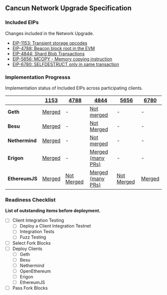## Cancun Network Upgrade Specification

### Included EIPs
Changes included in the Network Upgrade.

* [EIP-1153: Transient storage opcodes](https://eips.ethereum.org/EIPS/eip-1153)
* [EIP-4788: Beacon block root in the EVM ](https://eips.ethereum.org/EIPS/eip-4788)
* [EIP-4844: Shard Blob Transactions](https://eips.ethereum.org/EIPS/eip-4844)
* [EIP-5656: MCOPY - Memory copying instruction](https://eips.ethereum.org/EIPS/eip-5656)
* [EIP-6780: SELFDESTRUCT only in same transaction](https://eips.ethereum.org/EIPS/eip-6780)

### Implementation Progresss

Implementation status of Included EIPs across participating clients.

|                | [1153](https://eips.ethereum.org/EIPS/eip-1153) | [4788](https://eips.ethereum.org/EIPS/eip-4788) | [4844](https://eips.ethereum.org/EIPS/eip-4844) | [5656](https://eips.ethereum.org/EIPS/eip-5656) | [6780](https://eips.ethereum.org/EIPS/eip-6780) |
|----------------|-------------------------------------------------|-------------------------------------------------|-------------------------------------------------|-------------------------------------------------|-------------------------------------------------|
| **Geth**       | [Merged](https://github.com/ethereum/go-ethereum/pull/26003) | - | [Not merged](https://github.com/ethereum/go-ethereum/pull/26283) | - | - |
| **Besu**       | [Merged](https://github.com/hyperledger/besu/pull/4118) | - | [Not Merged](https://github.com/hyperledger/besu/tree/eip-4844-interop) | - | - |
| **Nethermind** | [Merged](https://github.com/NethermindEth/nethermind/pull/4126) | - | [Not merged](https://github.com/NethermindEth/nethermind/pull/5671) | - | - |
| **Erigon**     | [Merged](https://github.com/ledgerwatch/erigon/pull/7405) | - | [Merged (many PRs)](https://github.com/ledgerwatch/erigon/pulls?q=is%3Apr+4844) | - | - |
| **EthereumJS** | [Merged](https://github.com/ethereumjs/ethereumjs-monorepo/pull/1860) | [Not Merged](https://github.com/ethereumjs/ethereumjs-monorepo/pull/2810) | [Merged (many PRs)](https://github.com/ethereumjs/ethereumjs-monorepo/pulls?q=is%3Apr+4844) | [Not Merged](https://github.com/ethereumjs/ethereumjs-monorepo/pull/2808) | [Merged](https://github.com/ethereumjs/ethereumjs-monorepo/pull/2771) |



### Readiness Checklist

**List of outstanding items before deployment.**

- [ ] Client Integration Testing
  - [ ] Deploy a Client Integration Testnet
  - [ ] Integration Tests
  - [ ] Fuzz Testing
 - [ ] Select Fork Blocks
 - [ ] Deploy Clients
   - [ ]  Geth
   - [ ]  Besu
   - [ ]  Nethermind
   - [ ]  OpenEthereum
   - [ ]  Erigon
   - [ ]  EthereumJS
 - [ ] Pass Fork Blocks
